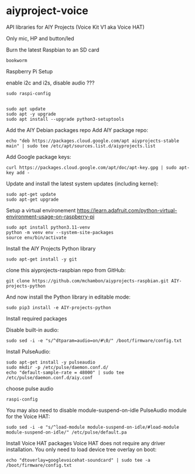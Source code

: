 # aiyproject-voice
API libraries for AIY Projects (Voice Kit V1 aka Voice HAT)

Only mic, HP and button/led


Burn the latest Raspbian to an SD card

    bookworm

Raspberry Pi Setup


enable i2c and i2s, disable audio  ???
    
    sudo raspi-config
    

    sudo apt update
    sudo apt -y upgrade
    sudo apt install --upgrade python3-setuptools

Add the AIY Debian packages repo
Add AIY package repo:

    echo "deb https://packages.cloud.google.com/apt aiyprojects-stable main" | sudo tee /etc/apt/sources.list.d/aiyprojects.list

Add Google package keys:

    curl https://packages.cloud.google.com/apt/doc/apt-key.gpg | sudo apt-key add -
    
Update and install the latest system updates (including kernel):

    sudo apt-get update
    sudo apt-get upgrade


Setup a virtual environement
https://learn.adafruit.com/python-virtual-environment-usage-on-raspberry-pi

    sudo apt install python3.11-venv
    python -m venv env --system-site-packages
    source env/bin/activate

Install the AIY Projects Python library

    sudo apt-get install -y git
    
clone this aiyprojects-raspbian repo from GitHub:

    git clone https://github.com/mchambon/aiyprojects-raspbian.git AIY-projects-python

And now install the Python library in editable mode:

    sudo pip3 install -e AIY-projects-python

Install required packages

Disable built-in audio:

    sudo sed -i -e "s/^dtparam=audio=on/#\0/" /boot/firmware/config.txt

Install PulseAudio:

    sudo apt-get install -y pulseaudio
    sudo mkdir -p /etc/pulse/daemon.conf.d/
    echo "default-sample-rate = 48000" | sudo tee /etc/pulse/daemon.conf.d/aiy.conf

choose pulse audio
    
    raspi-config 
    
You may also need to disable module-suspend-on-idle PulseAudio module for the Voice HAT:

    sudo sed -i -e "s/^load-module module-suspend-on-idle/#load-module module-suspend-on-idle/" /etc/pulse/default.pa



Install Voice HAT packages
Voice HAT does not require any driver installation. You only need to load device tree overlay on boot:

    echo "dtoverlay=googlevoicehat-soundcard" | sudo tee -a /boot/firmware/config.txt

